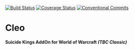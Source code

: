 [![Build Status](https://app.travis-ci.com/therice/Cleo.svg?branch=master)](https://app.travis-ci.com/github/therice/Cleo)
[![Coverage Status](https://coveralls.io/repos/github/therice/Cleo/badge.svg?branch=master)](https://coveralls.io/github/therice/Cleo?branch=master)
[![Conventional Commits](https://img.shields.io/badge/Conventional%20Commits-1.0.0-yellow.svg)](https://conventionalcommits.org)

# Cleo
#### Suicide Kings AddOn for **World of Warcraft** *(TBC Classic)*